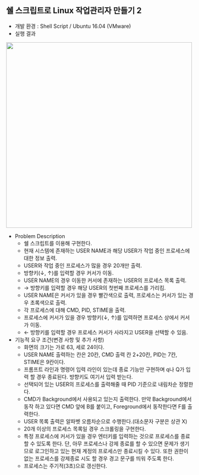 ## 쉘 스크립트로 Linux 작업관리자 만들기 2
* 개발 환경 : Shell Script / Ubuntu 16.04 (VMware)
* 실행 결과
<img src = "https://user-images.githubusercontent.com/48857568/123039062-7ca88300-d42c-11eb-8de4-d70bc9f728fc.PNG" width="500" height="500">

* Problem Description
  * 쉘 스크립트를 이용해 구현한다.
  * 현재 시스템에 존재하는 USER NAME과 해당 USER가 작업 중인 프로세스에 대한 정보 출력.
  * USER와 작업 중인 프로세스가 많을 경우 20개만 출력.
  * 방향키(↓, ↑)를 입력할 경우 커서가 이동.
  * USER NAME의 경우 이동한 커서에 존재하는 USER의 프로세스 목록 출력.
  * → 방향키를 입력할 경우 해당 USER의 첫번째 프로세스를 가리킴.
  * USER NAME은 커서가 있을 경우 빨간색으로 출력, 프로세스는 커서가 있는 경우 초록색으로 출력.
  * 각 프로세스에 대해 CMD, PID, STIME을 출력.
  * 프로세스에 커서가 있을 경우 방향키(↓, ↑)를 입력하면 프로세스 상에서 커서가 이동.
  * ← 방향키를 입력할 경우 프로세스 커서가 사라지고 USER을 선택할 수 있음.
* 기능적 요구 조건(변경 사항 및 추가 사항)
  * 화면의 크기는 가로 63, 세로 24이다.
  * USER NAME 출력하는 칸은 20칸, CMD 출력 칸 2+20칸, PID는 7칸, STIME은 9칸이다.
  * 프롬프트 라인과 명령어 입력 라인이 있는데 종료 기능만 구현하며 q나 Q가 입력 할 경우 종료된다. 방향키도 여기서 입력 받는다.
  * 선택되어 있는 USER의 프로세스를 출력해줄 때 PID 기준으로 내림차순 정렬한다.
  * CMD가 Background에서 사용되고 있는지 출력한다. 만약 Background에서 동작 하고 있다면 CMD 앞에 B를 붙이고, Foreground에서 동작한다면 F를 출력한다.
  * USER 목록 출력은 알파벳 오름차순으로 수행한다.(대소문자 구분은 상관 X)
  * 20개 이상의 프로세스 목록일 경우 스크롤링을 구현한다.
  * 특정 프로세스에 커서가 있을 경우 엔터키를 입력하는 것으로 프로세스를 종료할 수 있도록 한다. 단, 아무 프로세스나 강제 종료를 할 수 있으면 문제가 생기므로 로그인하고 있는 현재 계정의 프로세스만 종료시킬 수 있다. 또한 권한이 없는 프로세스를 강제종료 시도 할 경우 경고 문구를 띄워 주도록 한다.
  * 프로세스는 주기적(3초)으로 갱신한다.
